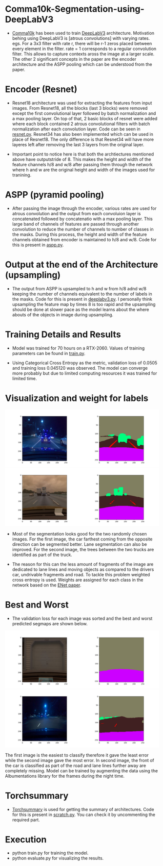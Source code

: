 # Comma10k-Segmentation-using-DeepLabV3

- [Comma10k](https://github.com/commaai/comma10k) has been used to train [DeepLabV3](https://arxiv.org/abs/1706.05587) architecture. Motivation behing using DeepLabV3 is [atrous convolutions] with varying rates. egs. For a 3x3 filter with rate r, there will be r-1 zeros placed between every element in the filter. rate = 1 corresponds to a regular convolution filter. This allows to capture contexts aross the image at a larger scale. The other 2 significant concepts in the paper are the encoder architecture and the ASPP pooling which can be understood from the paper.

# Encoder (Resnet)

- Resnet18 architecture was used for extracting the features from input images. From Resnet18, all the blocks (last 3 blocks) were removed except the first convolutional layer followed by batch normalization and a max pooling layer. On top of that, 2 basic blocks of resnet were added where each block contained  2 atrous convolutional filters with batch normalization after each convolution layer. Code can be seen in [resnet.py](https://github.com/Msarang7/Comma10k-Segmentation-using-DeepLabV3/blob/main/resnet.py). Resnet34 has also been implemented which can be used in place of Resnet18. The only difference is that Resnet34 will have more layeres left after removing the last 3 layers from the original layer.

- Important point to notice here is that both the archtiectures mentioned above have outputstride of 8. This makes the height and width of the feature channels h/8 and w/8 after passing them through the network where h and w are the original height and width of the images used for tranining.

# ASPP (pyramid pooling)

- After passing the image through the encoder, various rates are used for atrous convolution and the output from each convoluion layer is concatenated followed by concatenatio with a max pooling layer. This large band of channels of features are passed through another convolution to reduce the number of channels to number of classes in the masks. During this process, the height and width of the feature channels obtained from encoder is maintained to h/8 and w/8. Code for this is present in [aspp.py](https://github.com/Msarang7/Comma10k-Segmentation-using-DeepLabV3/blob/main/aspp.py).

# Output at the end of the Architecture (upsampling)

- The output from ASPP is upsampled to h and w from h/8 adnd w/8 keeping the number of channels equivalent to the number of labels in the masks. Code for this is present in [deeplabv3.py](https://github.com/Msarang7/Comma10k-Segmentation-using-DeepLabV3/blob/main/deeplabv3.py). I personally think upsampling the feature map by times 8 is too rapid and the upsampling should be done at slower pace as the model learns about the where abouts of the objects in image during upsampling.


# Training Details and Results

- Model was trained for 70 hours on a RTX-2060. Values of training parameters can be found in [train.py](https://github.com/Msarang7/Comma10k-Segmentation-using-DeepLabV3/blob/main/train.py).

- Using Categorical Cross Entropy as the metric, validation loss of 0.0505 and training loss  0.045120 was observed. The model can converge more probably but due to limited computing resources it was trained for limited time.


# Visualization and weight for labels

![temp](https://github.com/Msarang7/Comma10k-Segmentation-using-DeepLabV3/blob/main/segmented%20results/1.jpg)
![temp](https://github.com/Msarang7/Comma10k-Segmentation-using-DeepLabV3/blob/main/segmented%20results/2.jpg)

- Most of the segmentation looks good for the two randomly chosen images. For the first image, the car farthest coming from the opposite direction can be segmented better. Lane segmentation can also be improved. For the second image, the trees between the two trucks are identified as part of the truck.

- The reason for this can the less amount of fragments of the image are dedicated to lane lines and moving objects as compared to the drivers car, undrivable fragments and road. To tackle this problem weighted cross entropy is used. Weights are assigned for each class in the network based on the [ENet paper](https://arxiv.org/abs/1606.02147).

# Best and Worst

- The validation loss for each image was sorted and the best and worst predicted segmaps are shown below. 

![temp](https://github.com/Msarang7/Comma10k-Segmentation-using-DeepLabV3/blob/main/segmented%20results/best.jpg)
![temp](https://github.com/Msarang7/Comma10k-Segmentation-using-DeepLabV3/blob/main/segmented%20results/worst.jpg)

The first image is the easiest to classify therefore it gave the least error while the second image gave the most error. In second image, the front of the car is classified as part of the road and lane lines further away are completely missing. Model can be trained by augmenting the data using the Albumentations library for the frames during the night time.

# Torchsummary

- [Torchsummary](https://github.com/sksq96/pytorch-summary) is used for getting the summary of architectures. Code for this is present in [scratch.py](https://github.com/Msarang7/Comma10k-Segmentation-using-DeepLabV3/blob/main/scratch.py). You can check it by uncommenting the required part.

# Execution

- python train.py for training the model.
- python evaluate.py for visualizing the results.


















